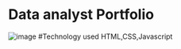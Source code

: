 # Data analyst Portfolio
![image](https://github.com/MansiDhuri/Portfolio/assets/80107261/e039872e-d4d9-49a8-b6df-a0ab4f5892d0)
#Technology used
HTML,CSS,Javascript
